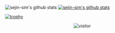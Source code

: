 

![sejin-sim's github stats](https://github-readme-stats.vercel.app/api?username=sejin-sim&show_icons=true)
[![sejin-sim's github stats](https://github-readme-stats.vercel.app/api/top-langs/?username=sejin-sim&show_icons=true&hide_border=true&title_color=004386&icon_color=004386&layout=compact)](https://github.com/sejin-sim)

[![trophy](https://github-profile-trophy.vercel.app/?username=sejin-sim&row=1)](https://github.com/ryo-ma/github-profile-trophy)

<p align="center">
  <img src="https://visitor-badge.laobi.icu/badge?page_id=sejin-sim/sejin-sim" alt="visitor"/>
</p>
